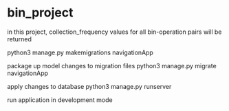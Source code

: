 # bin_project
in this project,  collection_frequency values for all bin-operation pairs will be returned

python3 manage.py makemigrations navigationApp

package up model changes to migration files
python3 manage.py migrate navigationApp

apply changes to database
python3 manage.py runserver

run application in development mode
